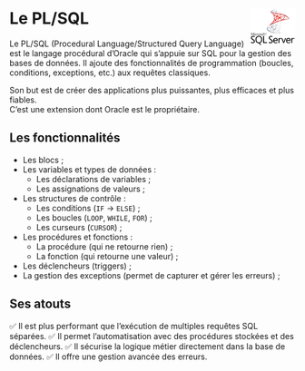 # **Le PL/SQL**<a href="../../"><img src="../../assets/Microsoft_SQL_Server.svg" alt="SQL Server" align="right" height="64px"></a>
Le PL/SQL (Procedural Language/Structured Query Language) est le langage procédural d’Oracle qui s’appuie sur SQL pour la gestion des bases de données. Il ajoute des fonctionnalités de programmation (boucles, conditions, exceptions, etc.) aux requêtes classiques.

Son but est de créer des applications plus puissantes, plus efficaces et plus fiables.  
C’est une extension dont Oracle est le propriétaire.
## **Les fonctionnalités**
* Les blocs ;
* Les variables et types de données :
  * Les déclarations de variables ;
  * Les assignations de valeurs ;
* Les structures de contrôle :
  * Les conditions (`IF` -> `ELSE`) ;
  * Les boucles (`LOOP`, `WHILE`, `FOR`) ;
  * Les curseurs (`CURSOR`) ;
* Les procédures et fonctions :
  * La procédure (qui ne retourne rien) ;
  * La fonction (qui retourne une valeur) ;
* Les déclencheurs (triggers) ;
* La gestion des exceptions (permet de capturer et gérer les erreurs) ;
## **Ses atouts**
✅ Il est plus performant que l’exécution de multiples requêtes SQL séparées.
✅ Il permet l’automatisation avec des procédures stockées et des déclencheurs.
✅ Il sécurise la logique métier directement dans la base de données.
✅ Il offre une gestion avancée des erreurs.
